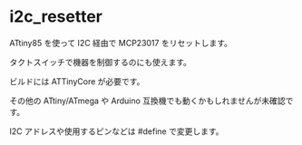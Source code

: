# i2c_resetter

ATtiny85 を使って I2C 経由で MCP23017 をリセットします。

タクトスイッチで機器を制御するのにも使えます。

ビルドには ATTinyCore が必要です。

その他の ATtiny/ATmega や Arduino 互換機でも動くかもしれませんが未確認です。

I2C アドレスや使用するピンなどは #define で変更します。

